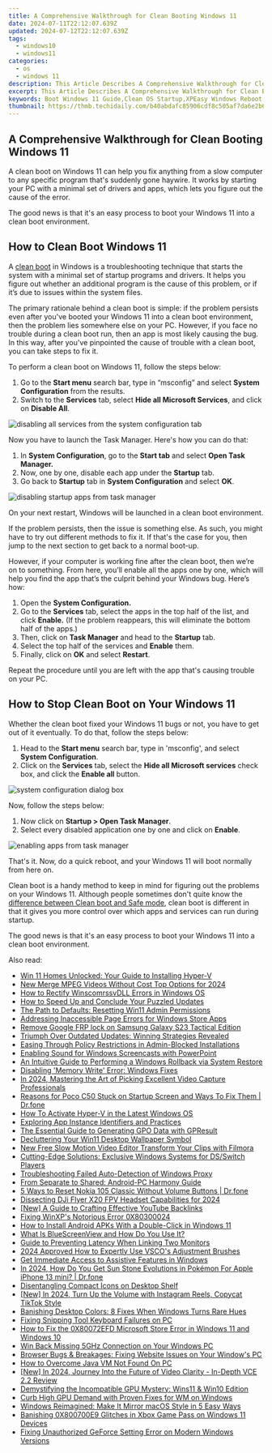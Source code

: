 ```yaml
---
title: A Comprehensive Walkthrough for Clean Booting Windows 11
date: 2024-07-11T22:12:07.639Z
updated: 2024-07-12T22:12:07.639Z
tags:
  - windows10
  - windows11
categories:
  - os
  - windows 11
description: This Article Describes A Comprehensive Walkthrough for Clean Booting Windows 11
excerpt: This Article Describes A Comprehensive Walkthrough for Clean Booting Windows 11
keywords: Boot Windows 11 Guide,Clean OS Startup,XPEasy Windows Reboot,Win11 Quick Reset,Safe Mode Booting,Fresh Windows Launch,Zero-Config Windows Boot
thumbnail: https://thmb.techidaily.com/b40abdafc85906cdf8c505af7da6e2b6de5b2e3882be4cc44ae2eb5b5e3f9c4a.jpg
---
```


## A Comprehensive Walkthrough for Clean Booting Windows 11

 A clean boot on Windows 11 can help you fix anything from a slow computer to any specific program that's suddenly gone haywire. It works by starting your PC with a minimal set of drivers and apps, which lets you figure out the cause of the error.

 The good news is that it's an easy process to boot your Windows 11 into a clean boot environment.

## How to Clean Boot Windows 11

 A [clean boot](https://support.microsoft.com/en-us/topic/how-to-perform-a-clean-boot-in-windows-da2f9573-6eec-00ad-2f8a-a97a1807f3dd) in Windows is a troubleshooting technique that starts the system with a minimal set of startup programs and drivers. It helps you figure out whether an additional program is the cause of this problem, or if it’s due to issues within the system files.

 The primary rationale behind a clean boot is simple: if the problem persists even after you've booted your Windows 11 into a clean boot environment, then the problem lies somewhere else on your PC. However, if you face no trouble during a clean boot run, then an app is most likely causing the bug. In this way, after you've pinpointed the cause of trouble with a clean boot, you can take steps to fix it.

 To perform a clean boot on Windows 11, follow the steps below:

1. Go to the **Start menu** search bar, type in “msconfig” and select **System Configuration** from the results.
2. Switch to the **Services** tab, select **Hide all Microsoft Services**, and click on **Disable All**.

![disabling all services from the system configuration tab](https://static1.makeuseofimages.com/wordpress/wp-content/uploads/2021/11/disabling-the-system-configuration.png)

 Now you have to launch the Task Manager. Here's how you can do that:

1. In **System Configuration**, go to the **Start tab** and select **Open Task Manager.**
2. Now, one by one, disable each app under the **Startup** tab.
3. Go back to **Startup** tab in **System Configuration** and select **OK**.

![disabling startup apps from task manager](https://static1.makeuseofimages.com/wordpress/wp-content/uploads/2021/11/disabling-startup-apps.png)

 On your next restart, Windows will be launched in a clean boot environment.

 If the problem persists, then the issue is something else. As such, you might have to try out different methods to fix it. If that's the case for you, then jump to the next section to get back to a normal boot-up.

 However, if your computer is working fine after the clean boot, then we’re on to something. From here, you’ll enable all the apps one by one, which will help you find the app that’s the culprit behind your Windows bug. Here’s how:

1. Open the **System Configuration.**
2. Go to the **Services** tab, select the apps in the top half of the list, and click **Enable.** (If the problem reappears, this will eliminate the bottom half of the apps.)
3. Then, click on **Task Manager** and head to the **Startup** tab.
4. Select the top half of the services and **Enable** them.
5. Finally, click on **OK** and select **Restart**.

 Repeat the procedure until you are left with the app that's causing trouble on your PC.

## How to Stop Clean Boot on Your Windows 11

 Whether the clean boot fixed your Windows 11 bugs or not, you have to get out of it eventually. To do that, follow the steps below:

1. Head to the **Start menu** search bar, type in 'msconfig', and select **System Configuration**.
2. Click on the **Services** tab, select the **Hide all Microsoft services** check box, and click the **Enable all** button.

![system configuration dialog box](https://static1.makeuseofimages.com/wordpress/wp-content/uploads/2024/02/system-configuration-dialog-box.jpg)

 Now, follow the steps below:

1. Now click on **Startup > Open Task Manager**.
2. Select every disabled application one by one and click on **Enable**.

![enabling apps from task manager](https://static1.makeuseofimages.com/wordpress/wp-content/uploads/2024/02/task-manager.jpg)

 That's it. Now, do a quick reboot, and your Windows 11 will boot normally from here on.

 Clean boot is a handy method to keep in mind for figuring out the problems on your Windows 11\. Although people sometimes don't quite know the [difference between Clean boot and Safe mode](https://www.makeuseof.com/clean-boot-vs-safe-mode-whats-the-difference/), clean boot is different in that it gives you more control over which apps and services can run during startup.

 The good news is that it's an easy process to boot your Windows 11 into a clean boot environment.



<ins class="adsbygoogle"
      style="display:block"
      data-ad-client="ca-pub-7571918770474297"
      data-ad-slot="8358498916"
      data-ad-format="auto"
      data-full-width-responsive="true"></ins>
<span class="atpl-alsoreadstyle">Also read:</span>
<div><ul>
<li><a href="https://windows11.techidaily.com/win-11-homes-unlocked-your-guide-to-installing-hyper-v/"><u>Win 11 Homes Unlocked: Your Guide to Installing Hyper-V</u></a></li>
<li><a href="https://ai-driven-video-production.techidaily.com/new-merge-mpeg-videos-without-cost-top-options-for-2024/"><u>New Merge MPEG Videos Without Cost Top Options for 2024</u></a></li>
<li><a href="https://windows11.techidaily.com/how-to-rectify-winscomrssvdll-errors-in-windows-os/"><u>How to Rectify WinscomrssvDLL Errors in Windows OS</u></a></li>
<li><a href="https://windows11.techidaily.com/how-to-speed-up-and-conclude-your-puzzled-updates/"><u>How to Speed Up and Conclude Your Puzzled Updates</u></a></li>
<li><a href="https://windows11.techidaily.com/the-path-to-defaults-resetting-win11-admin-permissions/"><u>The Path to Defaults: Resetting Win11 Admin Permissions</u></a></li>
<li><a href="https://windows11.techidaily.com/addressing-inaccessible-page-errors-for-windows-store-apps/"><u>Addressing Inaccessible Page Errors for Windows Store Apps</u></a></li>
<li><a href="https://review-topics.techidaily.com/remove-google-frp-lock-on-samsung-galaxy-s23-tactical-edition-by-drfone-android-unlock-remove-google-frp/"><u>Remove Google FRP lock on Samsung Galaxy S23 Tactical Edition</u></a></li>
<li><a href="https://windows11.techidaily.com/triumph-over-outdated-updates-winning-strategies-revealed/"><u>Triumph Over Outdated Updates: Winning Strategies Revealed</u></a></li>
<li><a href="https://windows11.techidaily.com/easing-through-policy-restrictions-in-admin-blocked-installations/"><u>Easing Through Policy Restrictions in Admin-Blocked Installations</u></a></li>
<li><a href="https://windows11.techidaily.com/enabling-sound-for-windows-screencasts-with-powerpoint/"><u>Enabling Sound for Windows Screencasts with PowerPoint</u></a></li>
<li><a href="https://windows11.techidaily.com/an-intuitive-guide-to-performing-a-windows-rollback-via-system-restore/"><u>An Intuitive Guide to Performing a Windows Rollback via System Restore</u></a></li>
<li><a href="https://windows11.techidaily.com/disabling-memory-write-error-windows-fixes/"><u>Disabling 'Memory Write' Error: Windows Fixes</u></a></li>
<li><a href="https://extra-support.techidaily.com/in-2024-mastering-the-art-of-picking-excellent-video-capture-professionals/"><u>In 2024, Mastering the Art of Picking Excellent Video Capture Professionals</u></a></li>
<li><a href="https://fix-guide.techidaily.com/reasons-for-poco-c50-stuck-on-startup-screen-and-ways-to-fix-them-drfone-by-drfone-fix-android-problems-fix-android-problems/"><u>Reasons for Poco C50 Stuck on Startup Screen and Ways To Fix Them | Dr.fone</u></a></li>
<li><a href="https://windows11.techidaily.com/how-to-activate-hyper-v-in-the-latest-windows-os/"><u>How To Activate Hyper-V in the Latest Windows OS</u></a></li>
<li><a href="https://windows11.techidaily.com/exploring-app-instance-identifiers-and-practices/"><u>Exploring App Instance Identifiers and Practices</u></a></li>
<li><a href="https://windows11.techidaily.com/the-essential-guide-to-generating-gpo-data-with-gpresult/"><u>The Essential Guide to Generating GPO Data with GPResult</u></a></li>
<li><a href="https://windows11.techidaily.com/decluttering-your-win11-desktop-wallpaper-symbol/"><u>Decluttering Your Win11 Desktop Wallpaper Symbol</u></a></li>
<li><a href="https://smart-video-creator.techidaily.com/new-free-slow-motion-video-editor-transform-your-clips-with-filmora/"><u>New Free Slow Motion Video Editor Transform Your Clips with Filmora</u></a></li>
<li><a href="https://windows11.techidaily.com/cutting-edge-solutions-exclusive-windows-systems-for-dsswitch-players/"><u>Cutting-Edge Solutions: Exclusive Windows Systems for DS/Switch Players</u></a></li>
<li><a href="https://windows11.techidaily.com/troubleshooting-failed-auto-detection-of-windows-proxy/"><u>Troubleshooting Failed Auto-Detection of Windows Proxy</u></a></li>
<li><a href="https://windows11.techidaily.com/from-separate-to-shared-android-pc-harmony-guide/"><u>From Separate to Shared: Android-PC Harmony Guide</u></a></li>
<li><a href="https://phone-solutions.techidaily.com/5-ways-to-reset-nokia-105-classic-without-volume-buttons-drfone-by-drfone-reset-android-reset-android/"><u>5 Ways to Reset Nokia 105 Classic Without Volume Buttons | Dr.fone</u></a></li>
<li><a href="https://article-tips.techidaily.com/dissecting-dji-flyer-x20-fpv-headset-capabilities-for-2024/"><u>Dissecting DJi Flyer X20 FPV Headset Capabilities for 2024</u></a></li>
<li><a href="https://youtube-tips.techidaily.com/-guide-to-crafting-effective-youtube-backlinks/"><u>[New] A Guide to Crafting Effective YouTube Backlinks</u></a></li>
<li><a href="https://windows11.techidaily.com/fixing-winxps-notorious-error-0x80300024/"><u>Fixing WinXP's Notorious Error 0X80300024</u></a></li>
<li><a href="https://windows11.techidaily.com/how-to-install-android-apks-with-a-double-click-in-windows-11/"><u>How to Install Android APKs With a Double-Click in Windows 11</u></a></li>
<li><a href="https://windows11.techidaily.com/what-is-bluescreenview-and-how-do-you-use-it/"><u>What Is BlueScreenView and How Do You Use It?</u></a></li>
<li><a href="https://windows11.techidaily.com/guide-to-preventing-latency-when-linking-two-monitors/"><u>Guide to Preventing Latency When Linking Two Monitors</u></a></li>
<li><a href="https://some-knowledge.techidaily.com/2024-approved-how-to-expertly-use-vscos-adjustment-brushes/"><u>2024 Approved  How to Expertly Use VSCO's Adjustment Brushes</u></a></li>
<li><a href="https://windows11.techidaily.com/get-immediate-access-to-assistive-features-in-windows/"><u>Get Immediate Access to Assistive Features in Windows</u></a></li>
<li><a href="https://ios-pokemon-go.techidaily.com/in-2024-how-do-you-get-sun-stone-evolutions-in-pokemon-for-apple-iphone-13-mini-drfone-by-drfone-virtual-ios/"><u>In 2024, How Do You Get Sun Stone Evolutions in Pokémon For Apple iPhone 13 mini? | Dr.fone</u></a></li>
<li><a href="https://windows11.techidaily.com/disentangling-compact-icons-on-desktop-shelf/"><u>Disentangling Compact Icons on Desktop Shelf</u></a></li>
<li><a href="https://instagram-video-recordings.techidaily.com/new-in-2024-turn-up-the-volume-with-instagram-reels-copycat-tiktok-style/"><u>[New] In 2024, Turn Up the Volume with Instagram Reels, Copycat TikTok Style</u></a></li>
<li><a href="https://windows11.techidaily.com/banishing-desktop-colors-8-fixes-when-windows-turns-rare-hues/"><u>Banishing Desktop Colors: 8 Fixes When Windows Turns Rare Hues</u></a></li>
<li><a href="https://windows11.techidaily.com/fixing-snipping-tool-keyboard-failures-on-pc/"><u>Fixing Snipping Tool Keyboard Failures on PC</u></a></li>
<li><a href="https://windows11.techidaily.com/how-to-fix-the-0x80072efd-microsoft-store-error-in-windows-11-and-windows-10/"><u>How to Fix the 0X80072EFD Microsoft Store Error in Windows 11 and Windows 10</u></a></li>
<li><a href="https://windows11.techidaily.com/win-back-missing-5ghz-connection-on-your-windows-pc/"><u>Win Back Missing 5GHz Connection on Your Windows PC</u></a></li>
<li><a href="https://windows11.techidaily.com/browser-bugs-and-breakages-fixing-website-issues-on-your-windows-pc/"><u>Browser Bugs & Breakages: Fixing Website Issues on Your Window's PC</u></a></li>
<li><a href="https://windows11.techidaily.com/how-to-overcome-java-vm-not-found-on-pc/"><u>How to Overcome Java VM Not Found On PC</u></a></li>
<li><a href="https://fox-helps.techidaily.com/new-in-2024-journey-into-the-future-of-video-clarity-in-depth-vce-22-review/"><u>[New] In 2024, Journey Into the Future of Video Clarity - In-Depth VCE 2.2 Review</u></a></li>
<li><a href="https://windows11.techidaily.com/demystifying-the-incompatible-gpu-mystery-wins11-and-win10-edition/"><u>Demystifying the Incompatible GPU Mystery: Wins11 & Win10 Edition</u></a></li>
<li><a href="https://windows11.techidaily.com/curb-high-gpu-demand-with-proven-fixes-for-wm-on-windows/"><u>Curb High GPU Demand with Proven Fixes for WM on Windows</u></a></li>
<li><a href="https://windows11.techidaily.com/windows-reimagined-make-it-mirror-macos-style-in-5-easy-ways/"><u>Windows Reimagined: Make It Mirror macOS Style in 5 Easy Ways</u></a></li>
<li><a href="https://windows11.techidaily.com/banishing-0x800700e9-glitches-in-xbox-game-pass-on-windows-11-devices/"><u>Banishing 0X800700E9 Glitches in Xbox Game Pass on Windows 11 Devices</u></a></li>
<li><a href="https://windows11.techidaily.com/fixing-unauthorized-geforce-setting-error-on-modern-windows-versions/"><u>Fixing Unauthorized GeForce Setting Error on Modern Windows Versions</u></a></li>
</ul></div>
